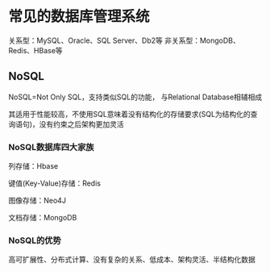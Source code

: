# 常见的数据库管理系统

关系型：MySQL、Oracle、SQL Server、Db2等
非关系型：MongoDB、Redis、HBase等



## NoSQL

NoSQL=Not Only SQL，支持类似SQL的功能， 与Relational Database相辅相成

其适用于性能较高，不使用SQL意味着没有结构化的存储要求(SQL为结构化的查询语句)，没有约束之后架构更加灵活



### NoSQL数据库四大家族

列存储：Hbase

键值(Key-Value)存储：Redis

图像存储：Neo4J

文档存储：MongoDB



### NoSQL的优势

高可扩展性、分布式计算、没有复杂的关系、低成本、架构灵活、半结构化数据